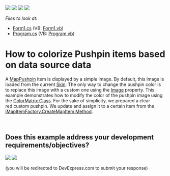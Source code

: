 <!-- default badges list -->
![](https://img.shields.io/endpoint?url=https://codecentral.devexpress.com/api/v1/VersionRange/128576191/24.2.1%2B)
[![](https://img.shields.io/badge/Open_in_DevExpress_Support_Center-FF7200?style=flat-square&logo=DevExpress&logoColor=white)](https://supportcenter.devexpress.com/ticket/details/T423869)
[![](https://img.shields.io/badge/📖_How_to_use_DevExpress_Examples-e9f6fc?style=flat-square)](https://docs.devexpress.com/GeneralInformation/403183)
[![](https://img.shields.io/badge/💬_Leave_Feedback-feecdd?style=flat-square)](#does-this-example-address-your-development-requirementsobjectives)
<!-- default badges end -->
<!-- default file list -->
*Files to look at*:

* [Form1.cs](./CS/ColorPushpinFactory/Form1.cs) (VB: [Form1.vb](./VB/ColorPushpinFactory/Form1.vb))
* [Program.cs](./CS/ColorPushpinFactory/Program.cs) (VB: [Program.vb](./VB/ColorPushpinFactory/Program.vb))
<!-- default file list end -->
# How to colorize Pushpin items based on data source data 


<p>A <a href="https://documentation.devexpress.com/WindowsForms/clsDevExpressXtraMapMapPushpintopic.aspx">MapPushpin</a> item is displayed by a simple image. By default, this image is loaded from the current <a href="https://documentation.devexpress.com/WindowsForms/CustomDocument2534.aspx">Skin</a>. The only way to change the pushpin color is to replace this image with a custom one using the <a href="https://documentation.devexpress.com/WindowsForms/DevExpressXtraMapMapPointer_Imagetopic.aspx">Image</a> property. This example demonstrates how to modify the color of the pushpin image using the <a href="https://msdn.microsoft.com/en-us/library/system.drawing.imaging.colormatrix(v=vs.110).aspx">ColorMatrix Class</a>. For the sake of simplicity, we prepared a clear red custom pushpin. We update and assign it to a certain item from the <a href="https://documentation.devexpress.com/#WindowsForms/DevExpressXtraMapIMapItemFactory_CreateMapItemtopic">IMapItemFactory.CreateMapItem Method</a>.</p>

<br/>


<!-- feedback -->
## Does this example address your development requirements/objectives?

[<img src="https://www.devexpress.com/support/examples/i/yes-button.svg"/>](https://www.devexpress.com/support/examples/survey.xml?utm_source=github&utm_campaign=how-to-colorize-pushpin-items-based-on-data-source-data-t423869&~~~was_helpful=yes) [<img src="https://www.devexpress.com/support/examples/i/no-button.svg"/>](https://www.devexpress.com/support/examples/survey.xml?utm_source=github&utm_campaign=how-to-colorize-pushpin-items-based-on-data-source-data-t423869&~~~was_helpful=no)

(you will be redirected to DevExpress.com to submit your response)
<!-- feedback end -->
